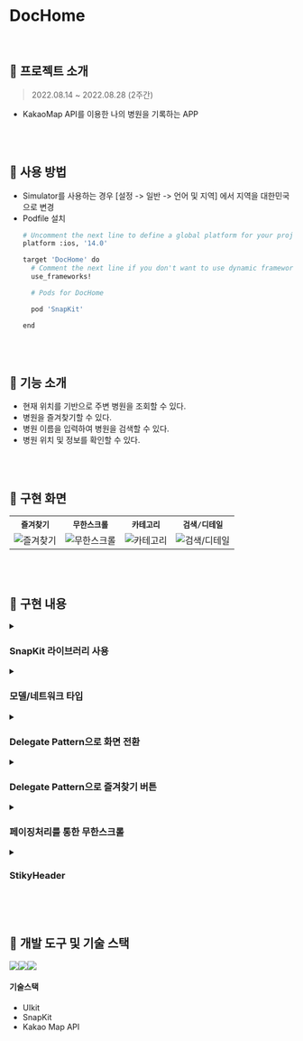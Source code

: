 # DocHome

<br/>

## 📌 프로젝트 소개
> 2022.08.14 ~ 2022.08.28 (2주간)  <br/>
- KakaoMap API를 이용한 나의 병원을 기록하는 APP


<br/><br/>

## 📌 사용 방법
- Simulator를 사용하는 경우 [설정 -> 일반 -> 언어 및 지역] 에서 지역을 대한민국으로 변경
- Podfile 설치
	```bash  
	# Uncomment the next line to define a global platform for your project
	platform :ios, '14.0'
	
	target 'DocHome' do
	  # Comment the next line if you don't want to use dynamic frameworks
	  use_frameworks!
	
	  # Pods for DocHome
	
	  pod 'SnapKit'
	
	end
	```


<br/><br/>
## 📌 기능 소개
- 현재 위치를 기반으로 주변 병원을 조회할 수 있다.
- 병원을 즐겨찾기할 수 있다.
- 병원 이름을 입력하여 병원을 검색할 수 있다.
- 병원 위치 및 정보를 확인할 수 있다.



<br/><br/>

## 📌 구현 화면

<table align="center">
  <tr>
    <th><code>즐겨찾기</code></th>
    <th><code>무한스크롤</code></th>
    <th><code>카테고리</code></th>
    <th><code>검색/디테일</code></th>
  </tr>
  <tr>
    <td><img src="https://github.com/HANLeeeee/DocHome/assets/74815957/8fe01946-33fe-41e8-802d-2882d0e19045" alt="즐겨찾기">
    <td><img src="https://github.com/HANLeeeee/DocHome/assets/74815957/e675101c-d840-423a-93e9-512b4500f33f" alt="무한스크롤">
    <td><img src="https://github.com/HANLeeeee/DocHome/assets/74815957/b29440cb-d6eb-46f2-ae76-73aed9b50f0f" alt="카테고리">
    <td><img src="https://github.com/HANLeeeee/DocHome/assets/74815957/71cea017-f4de-40f3-9a8a-257b1cb1354a" alt="검색/디테일">
  </tr>
</table>






<br/><br/>

## 📌 구현 내용

<details>
<summary><h3>SnapKit 라이브러리 사용</h3></summary>
	
- 스토리보드를 사용하지 않고 Code Base를 기반으로 AutoLayout 구현했습니다.
- SnapKit 라이브러리를 사용하여 더 쉽고 빠르게 AutoLayout을 구현할 수 있었습니다.

```swift
topView.snp.makeConstraints { make in
    make.top.equalTo(self.safeAreaLayoutGuide)
    make.leading.trailing.equalTo(self.safeAreaLayoutGuide).inset(15)
    make.height.equalTo(Constants.View.HomeView.TopView.size.maxHeight)
}
```

<br/>

</details>

<details>
<summary><h3>모델/네트워크 타입</h3></summary>

- API서버와 HTTP 네트워크를 진행하기 위해서 <code>enum</code> 열거형으로 <code>case</code>를 통해 조건에 맞는 요소들을 추가하였습니다.
- 새로운 Request를 추가할 경우에도 <code>case</code>를 추가하여 확장이 편리하도록 만들었습니다.

```swift
enum APIManager {
    case searchCategory(x: Double, y: Double, page: Int)
    case searchKeyword(keyword: String, x: Double, y: Double)
    
    var endPoint: String {
        switch self {
        case .searchCategory:
            return "/v2/local/search/category.json"
        case .searchKeyword:
            return "/v2/local/search/keyword.json"
        }
    }

...

    func asURLRequest() -> URLRequest? {
        guard var urlComponents = URLComponents(string: Constants.APIURL.KakaoAPI.searchURL) else { return nil }
        
        urlComponents.path = endPoint
        urlComponents.queryItems = parameters
        
        guard let url = urlComponents.url else { return nil }
        var request = URLRequest(url: url)
        
        for (key, value) in headers {
            request.setValue(value, forHTTPHeaderField: key)
        }
        request.httpMethod = method
        
        return request
    }
}
```

<br/>

</details>

<details>
<summary><h3>Delegate Pattern으로 화면 전환</h3></summary>

- 검색화면에서 <code>present</code>나 <code>push</code>를 이용하여 화면 전환을 하면 메인 네비게이션과 연결되지 않아 <code>Delegate Pattern</code>을 사용했습니다.
- <code>navigationController</code>가 있는 <code>HomeViewController</code>에서 <code>pushViewController</code>를 호출하여 화면 전환을 했습니다.

<br/>

<h4>❌ 네비게이션 연결되지 않은 코드</h4>
- <code>SearchViewController</code>에는 네비게이션이 옵셔널이기 때문에 테이블뷰셀을 클릭했을 때 <code>pushViewController</code>가 실행되지 않는다.

```swift
func tableView(_ tableView: UITableView, didSelectRowAt indexPath: IndexPath) {
    print("테이블뷰 셀 클릭 \(indexPath.row)번째")
    
    let searchDetailVC = SearchDetailViewController(detailData: searchResultData[indexPath.row], index: indexPath.row)
    self.navigationController?.pushViewController(searchDetailVC, animated: true)
}
```

- <code>present</code>를 사용하여 화면 전환을 할 경우에는 화면이 이동되기는 하지만 이 방법도 네비게이션은 연결되어 있지 않다.

```swift
self.present(searchDetailVC, animated: true)
```

<br/>

<h4>🟢 Delegate Pattern 사용한 코드</h4>

```swift
func tableView(_ tableView: UITableView, didSelectRowAt indexPath: IndexPath) {
    print("테이블뷰 셀 클릭 \(indexPath.row)번째")

    searchViewDelegate?.goSearchDetailVC(data: searchResultData[indexPath.row])
    self.dismiss(animated: true)
}

// MARK: - SearchViewDelegate
extension HomeViewController: SearchViewDelegate {
    func goSearchDetailVC(data: Document) {
        ... 
        let searchDetailVC = SearchDetailViewController(detailData: data, index: index)
        self.navigationController?.pushViewController(searchDetailVC, animated: true)
    }
}
```

<br/>

<table align="center">
  <tr>
    <th>❌ <code>push</code></th>
    <th>❌ <code>present</code></th>
    <th>🟢 <code>Delegate</code></th>
  </tr>
  <tr>
    <td><img src="https://github.com/HANLeeeee/DocHome/assets/74815957/d5d057d6-3bfc-4ded-94f0-cd40953934a7" alt="push">
    <td><img src="https://github.com/HANLeeeee/DocHome/assets/74815957/4b04c314-7c01-4e13-a13a-d4912a9b95b4" alt="present">
    <td><img src="https://github.com/HANLeeeee/DocHome/assets/74815957/df87ac8a-9b88-440f-9401-9b4515d57045" alt="Delegate">
  </tr>
</table>


<br/>

</details>


<details>
<summary><h3>Delegate Pattern으로 즐겨찾기 버튼</h3></summary>

- 즐겨찾기 버튼은 여러 <code>View</code>에서 반복적으로 사용하기 때문에 <code>UIButton</code>파일을 만들어서 재사용하였습니다.

```swift
final class FavoriteButton: UIButton {
    weak var favoriteButtonDelegate: FavoriteButtonDelegate?
        
    override init(frame: CGRect) {
        super.init(frame: frame)
        setup()
    }
    
    @available(*, unavailable)
    required init?(coder: NSCoder) {
        fatalError("init(coder:) has not been implemented")
    }
    
    private func setup() {
        self.isSelected = false
        self.setImage(UIImage(systemName: "bookmark"), for: .normal)
        self.setImage(UIImage(systemName: "bookmark.fill"), for: .selected)
        changeFavoriteButtonColor()
        
        self.addTarget(self, action: #selector(touchUpFavoriteButton), for: .touchUpInside)
    }
    
    ...
}

```

<br/>

- 즐겨찾기 버튼은 <code>TableViewCell</code>, <code>CollectionViewCell</code>, <code>DetailView</code> 등 다양한 곳에서 사용되기 때문에 클릭 이벤트를 프로토콜로 정의하여 재사용성을 높였습니다.

```swift
// 사용
private lazy var favoriteButton = { () -> FavoriteButton in
    let btn = FavoriteButton()
    btn.favoriteButtonDelegate = self
    return btn
}()

protocol FavoriteButtonDelegate: AnyObject {
    func actionFavoriteButton(isSelect: Bool)
}

// RecommendTableViewCell의 FavoriteButtonDelegate
extension RecommendTableViewCell: FavoriteButtonDelegate {
    func actionFavoriteButton(isSelect: Bool) {
    ...
}

// FavoriteCollectionViewCell의 FavoriteButtonDelegate
extension FavoriteCollectionViewCell: FavoriteButtonDelegate {
    ...
}

// SearchDetailViewController의 FavoriteButtonDelegate
extension SearchDetailViewController: FavoriteButtonDelegate {
    func actionFavoriteButton(isSelect: Bool) {
    ...
}

```

<br/>
<h3>즐겨찾기 버튼 구현 화면</h3>

![스크린샷 2024-02-27 06 51 39](https://github.com/HANLeeeee/DocHome/assets/74815957/d97f121b-a4fc-4d88-84cd-bd51d49a2b96)
![스크린샷 2024-02-27 06 51 45](https://github.com/HANLeeeee/DocHome/assets/74815957/63a81d84-49fd-44df-b76c-41e712d95211)



</details>


<details>
<summary><h3>페이징처리를 통한 무한스크롤</h3></summary>

- 한 번 API를 호출하면 10개의 데이터를 가져오고 스크롤을 할 때마다 10개의 데이터를 추가하였습니다.
- <code>TableView</code>에서 가장 밑으로 내렸을 때 <code>Indicator</code> 가 나타나면서 데이터가 추가됩니다.

```swift
// 스크롤을 가장 밑으로 내렸을 때
func scrollViewDidScroll(_ scrollView: UIScrollView) {
    let scrollOffset = scrollView.contentOffset.y
    if scrollOffset > scrollView.contentSize.height-scrollView.frame.size.height+100 {
        // 다음 데이터 추가하기
        nextPage()
    }
}

private func nextPage() {
    // 받아온 데이터가 마지막인지 확인
    guard let isEndPaging = metaData?.isEnd else { return }
    // isPaging은 다음 데이터를 받을 지의 유무를 저장한 변수
    if isPaging && !isEndPaging {
        isPaging = false
        currentPage += 1
        // 데이터 받아오기
        fetchHospitalInfo()
        
        DispatchQueue.main.async { [weak self] in
            guard let self else { return }
            // 데이터를 받기시작하면서 인디게이터 추가
            homeView.homeTableView.tableFooterView = IndicatorView(frame: CGRect(x: 0, y: 0, width: view.frame.width, height: 50))
        }
    }
}

...

private func refreshHospitalInfo(_ filteredData: [Document]) {
    searchResultData = filteredData
    if searchResultData.count < 6 {
        nextPage()
    }
    DispatchQueue.main.async { [weak self] in
        guard let self else { return }
        // 테이블뷰를 리로드하여 받아온 데이터를 테이블셀에 추가
        homeView.homeTableView.reloadData()
        refreshControl.endRefreshing()
        // 데이터를 받았으니 다음 데이터를 받을 수 있다는 뜻
        isPaging = true
        // 인디게이터 삭제
        homeView.homeTableView.tableFooterView = nil
    }
}
```

<br/>


- <code>isPaging</code>값을 통해서 데이터를 가져오는 데 조금 기다리는 효과를 주었습니다.

```swift
DispatchQueue.global().asyncAfter(deadline: .now() + (isPaging ? 0 : 1)) {
...
}
```

<br/>


<h3>무한 스크롤 영상</h3>

![2024-02-27 06 03 24 resize](https://github.com/HANLeeeee/DocHome/assets/74815957/3871ddb4-47db-4846-a114-68304d7b7ee1)



<br/>

</details>

<details>
<summary><h3>StikyHeader</h3></summary>
	
- 처음에는 검색창과 카테고리 버튼들이 고정으로 보이는 화면이지만
- 스크롤을 내렸을 때 많은 데이터가 보일 수 있도록 검색 버튼과 카테고리 버튼을 보이지 않게 구현하였습니다.

<br/>

![image](https://github.com/HANLeeeee/DocHome/assets/74815957/dcbd5d61-3a6a-41fa-8005-e6e28627eb25)

- <code>TableView</code>가 올라갈 때
  <code>TopView</code>가 올라가면서 점점 흐려지고 <code>HeaderView</code>는 점점 보이기 시작합니다.
- <code>TableView</code>가 내려갈 때 
  <code>TopView</code>가 내려오면서 점점 보이고 <code>HeaderView</code>는 점점 흐려집니다.

<br/>

- <code>Snapkit</code> 라이브러리에서 <code>updateConstraints</code>를 사용하여 <code>TableView</code>의 <code>ScrollView</code> y값에 따라 topAnchor 제약조건을 변경하였습니다.
- <code>ScrollView</code> y값으로 투명도를 계산하여 흐려지게 만들었습니다.


```swift
private func updateStikyHeader(_ scrollView: UIScrollView) {
    let scrollOffset = scrollView.contentOffset.y
    let topAnchor = Constants.View.HomeView.TopView.topAnchor
    let maxHeight = Constants.View.HomeView.TopView.size.maxHeight
    let scrollY = homeView.topView.constraints[0].constant - scrollOffset
    let alpha = min(scrollY, maxHeight) / maxHeight
    
    homeView.topView.snp.updateConstraints { make in
        if scrollOffset <= 0 {
            make.top.equalTo(self.view.safeAreaLayoutGuide).offset(topAnchor)
            
            homeView.topView.alpha = 1
            homeView.headerView.isHidden = true
        } else if scrollOffset > 0 && scrollOffset < maxHeight {
            make.top.equalTo(self.view.safeAreaLayoutGuide).offset(-scrollOffset + topAnchor)
            
            homeView.topView.alpha = alpha
            homeView.headerView.isHidden = false
            homeView.headerTitleLabel.textColor = .black.withAlphaComponent(1-alpha)
            homeView.headerSearchButton.tintColor = .black.withAlphaComponent(1-alpha)
        } else {
            make.top.equalTo(self.view.safeAreaLayoutGuide).offset(-maxHeight + topAnchor)
            
            homeView.topView.alpha = 0
            homeView.headerView.isHidden = false
        }
    }
}
```

<br/>

<h3>Stiky Header 영상</h3>

![2024-02-2706 41 18-ezgif com-video-to-gif-converter](https://github.com/HANLeeeee/DocHome/assets/74815957/1ffd466d-034c-4452-af52-8a1ebffb6ecb)



<br/>

</details>



<br/><br/>

## 📌 개발 도구 및 기술 스택
<img src="https://img.shields.io/badge/swift-F05138?style=for-the-badge&logo=swift&logoColor=white"><img src="https://img.shields.io/badge/xcode-147EFB?style=for-the-badge&logo=xcode&logoColor=white"><img src="https://img.shields.io/badge/UIKit-2396F3?style=for-the-badge&logo=UIKit&logoColor=white">
#### 기술스택
- UIkit
- SnapKit
- Kakao Map API

<br/><br/>
